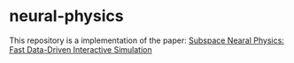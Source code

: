 # neural-physics
This repository is a implementation of the paper: [Subspace Nearal Physics: Fast Data-Driven Interactive Simulation](https://www.cim.mcgill.ca/~derek/files/Deep-Cloth-paper.pdf)
